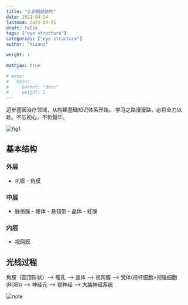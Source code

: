 ```yaml
---
title: "认识眼部结构"
date: 2021-04-24
lastmod: 2021-04-25
draft: false
tags: ["eye structure"]
categories: ["eye structure"]
author: "Xiaoni"

weight: 1

mathjax: true

# menu:
#   main:
#     parent: "docs"
#     weight: 1
---
```


迈步基因治疗领域，从构建基础知识体系开始。 学习之路漫漫路，必将全力以赴。不忘初心，不负韶华。

<!--more-->

![fig1](fig1.png)
## 基本结构
### 外层

- 巩膜 - 角膜

### 中层

- 脉络膜 - 睫体 - 悬韧带 - 晶体 - 虹膜

### 内层

- 视网膜

## 光线过程

角膜（圆顶形状）--> 瞳孔 --> 晶体 --> 视网膜 --> 受体(视杆细胞>视锥细胞(RGB)) --> 神经元 --> 视神经 --> 大脑神经系统

  ![note](note04242021.jpeg)
